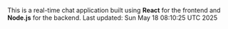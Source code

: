 This is a real-time chat application built using **React** for the frontend and **Node.js** for the backend.
Last updated: Sun May 18 08:10:25 UTC 2025
